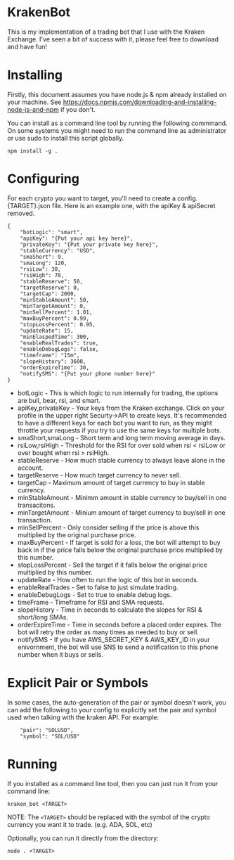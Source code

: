 # KrakenBot 
This is my implementation of a trading bot that I use with the Kraken Exchange. I've seen a bit of success with it, please feel free to download and have fun!

# Installing 
Firstly, this document assumes you have node.js & npm already installed on your machine. See https://docs.npmjs.com/downloading-and-installing-node-js-and-npm if you don't.

You can install as a command line tool by running the following commmand. On some systems you might need to run the command line as administrator or use sudo to install this script globally.
```
npm install -g .
```

# Configuring
For each crypto you want to target, you'll need to create a config.{TARGET}.json file. Here is an example one, with the apiKey & apiSecret removed.

```
{
    "botLogic": "smart",
    "apiKey": "{Put your api key here}",
    "privateKey": "{Put your private key here}",
    "stableCurrency": "USD",
    "smaShort": 9,
    "smaLong": 120,
    "rsiLow": 30,
    "rsiHigh": 70,
    "stableReserve": 50,
    "targetReserve": 0,
    "targetCap": 2000,
    "minStableAmount": 50,
    "minTargetAmount": 0,
    "minSellPercent": 1.01,
    "maxBuyPercent": 0.99,
    "stopLossPercent": 0.95,
    "updateRate": 15,
    "minElaspedTime": 300,
    "enableRealTrades": true,
    "enableDebugLogs": false,
    "timeframe": "15m",
    "slopeHistory": 3600,
    "orderExpireTime": 30,
    "notifySMS": "{Put your phone number here}"
}
```

* botLogic - This is which logic to run internally for trading, the options are bull, bear, rsi, and smart.
* apiKey,privateKey - Your keys from the Kraken exchange. Click on your profile in the upper right Securty->API to create keys. It's recommended to have a different keys for each bot you want to run, as they might throttle your requests if you try to use the same keys for multiple bots.
* smaShort,smaLong - Short term and long term moving average in days.
* rsiLow,rsiHigh - Threshold for the RSI for over sold when rsi < rsiLow or over bought when rsi > rsiHigh.
* stableReserve - How much stable currency to always leave alone in the account. 
* targetReserve - How much target currency to never sell.
* targetCap - Maximum amount of target currency to buy in stable currency.
* minStableAmount - Minimm amount in stable currency to buy/sell in one transacitons.
* minTargetAmount - Minium amount of target currency to buy/sell in one transaction.
* minSellPercent - Only consider selling if the price is above this multiplied by the original purchase price.
* maxBuyPercent - If target is sold for a loss, the bot will attempt to buy back in if the price falls below the original purchase price multiplied by this number.
* stopLossPercent - Sell the target if it falls below the original price multiplied by this number.
* updateRate - How often to run the logic of this bot in seconds.
* enableRealTrades - Set to false to just simulate trading.
* enableDebugLogs - Set to true to enable debug logs.
* timeFrame - Timeframe for RSI and SMA requests. 
* slopeHistory - Time in seconds to calculate the slopes for RSI & short/long SMAs.
* orderExpireTime - Time in seconds before a placed order expires. The bot will retry the order as many times as needed to buy or sell.
* notifySMS - If you have AWS_SECRET_KEY & AWS_KEY_ID in your enivornment, the bot will use SNS to send a notification to this phone number when it buys or sells.

# Explicit Pair or Symbols
In some cases, the auto-generation of the pair or symbol doesn't work, you can add the following to your config to explicitly set the pair and symbol used when talking with the kraken API. For example:

```
    "pair": "SOLUSD",
    "symbol": "SOL/USD"
```

# Running
If you installed as a command line tool, then you can just run it from your command line: 
```
kraken_bot <TARGET>
```
NOTE: The `<TARGET>` should be replaced with the symbol of the crypto currency you want it to trade. (e.g. ADA, SOL, etc)

Optionally, you can run it directly from the directory:
```
node . <TARGET>
```

